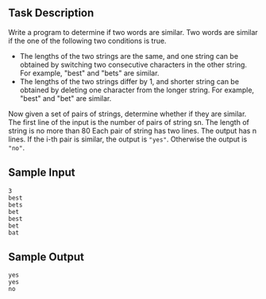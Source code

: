 ## Task Description ##

Write a program to determine if two words are similar. Two words are similar if the one of the following two conditions is true.

* The lengths of the two strings are the same, and one string can be obtained by switching two consecutive characters in the other string. For example, "best" and "bets" are similar.
* The lengths of the two strings differ by 1, and shorter string can be obtained by deleting one character from the longer string. For example, "best" and "bet" are similar.

Now given a set of pairs of strings, determine whether if they are similar. The first line of the input is the number of pairs of string sn. The length of string is no more than 80 Each pair of string has two lines. The output has n lines. If the i-th pair is similar, the output is `"yes"`. Otherwise the output is `"no"`.

## Sample Input ##
```
3
best
bets
bet
best
bet
bat
```
## Sample Output ##
```
yes
yes
no
```